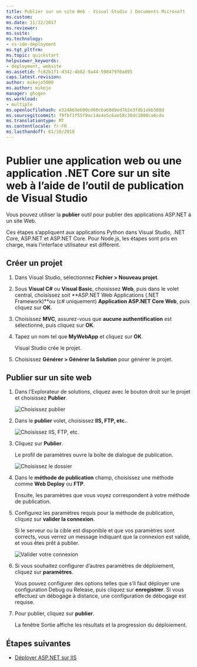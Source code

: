 ```yaml
---
title: Publier sur un site Web - Visual Studio | Documents Microsoft
ms.custom: 
ms.date: 11/22/2017
ms.reviewer: 
ms.suite: 
ms.technology:
- vs-ide-deployment
ms.tgt_pltfrm: 
ms.topic: quickstart
helpviewer_keywords:
- deployment, website
ms.assetid: fc82b1f1-d342-4b82-9a44-590479f0a895
caps.latest.revision: 
author: mikejo5000
ms.author: mikejo
manager: ghogen
ms.workload:
- multiple
ms.openlocfilehash: e324869eb90cd60cba68d9ed7b2e3fdb1ebb588d
ms.sourcegitcommit: f9fbf1f55f9ac14e4e5c6ae58c30dc1800ca6cda
ms.translationtype: MT
ms.contentlocale: fr-FR
ms.lasthandoff: 01/10/2018
---
```

# <a name="publish-a-web-app-or-a-net-core-app-to-a-web-site-using-the-visual-studio-publish-tool"></a>Publier une application web ou une application .NET Core sur un site web à l’aide de l’outil de publication de Visual Studio

Vous pouvez utiliser la **publier** outil pour publier des applications ASP.NET à un site Web.

Ces étapes s’appliquent aux applications Python dans Visual Studio, .NET Core, ASP.NET et ASP.NET Core. Pour Node.js, les étapes sont pris en charge, mais l’interface utilisateur est différent.

## <a name="create-a-new-project"></a>Créer un projet 

1. Dans Visual Studio, sélectionnez **Fichier > Nouveau projet**.

1. Sous **Visual C#** ou **Visual Basic**, choisissez **Web**, puis dans le volet central, choisissez soit **ASP.NET Web Applications (.NET Framework)**ou (c# uniquement) **Application ASP.NET Core Web**, puis cliquez sur **OK**.

1. Choisissez **MVC**, assurez-vous que **aucune authentification** est sélectionné, puis cliquez sur **OK**.

1. Tapez un nom tel que **MyWebApp** et cliquez sur **OK**.

    Visual Studio crée le projet.

1. Choisissez **Générer > Générer la Solution** pour générer le projet.

## <a name="publish-to-a-web-site"></a>Publier sur un site web

1. Dans l’Explorateur de solutions, cliquez avec le bouton droit sur le projet et choisissez **Publier**.

    ![Choisissez publier](../deployment/media/quickstart-publish-aspnet.png "choisissez Publier")

1. Dans le **publier** volet, choisissez **IIS, FTP, etc.**.

    ![Choisissez IIS, FTP, etc.](../deployment/media/quickstart-publish-iis-ftp.png "IIS de choisir, FTP, etc.")

1. Cliquez sur **Publier**.

    Le profil de paramètres ouvre la boîte de dialogue de publication.

    ![Choisissez le dossier](../deployment/media/quickstart-publish-settings-web.png "dossier")

1. Dans le **méthode de publication** champ, choisissez une méthode comme **Web Deploy** ou **FTP**.

    Ensuite, les paramètres que vous voyez correspondent à votre méthode de publication.

1. Configurez les paramètres requis pour la méthode de publication, cliquez sur **valider la connexion**.

    Si le serveur ou la cible est disponible et que vos paramètres sont corrects, vous verrez un message indiquant que la connexion est validé, et vous êtes prêt à publier.

    ![Valider votre connexion](../deployment/media/quickstart-publish-web-deploy.png "valider votre connexion")

1. Si vous souhaitez configurer d’autres paramètres de déploiement, cliquez sur **paramètres**.

    Vous pouvez configurer des options telles que s’il faut déployer une configuration Debug ou Release, puis cliquez sur **enregistrer**. Si vous effectuez un débogage à distance, une configuration de débogage est requise.

1. Pour publier, cliquez sur **publier**.

    La fenêtre Sortie affiche les résultats et la progression du déploiement.

## <a name="next-steps"></a>Étapes suivantes

- [Déployer ASP.NET sur IIS](/iis/get-started/whats-new-in-iis-8/iis-80-using-aspnet-35-and-aspnet-45)
